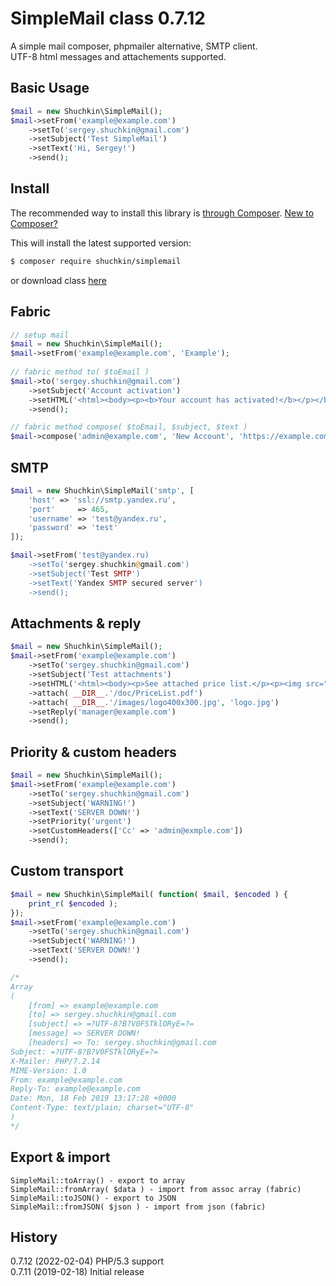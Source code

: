 # SimpleMail class 0.7.12

A simple mail composer, phpmailer alternative, SMTP client.  
UTF-8 html messages and attachements supported.

## Basic Usage
```php
$mail = new Shuchkin\SimpleMail();
$mail->setFrom('example@example.com')
	->setTo('sergey.shuchkin@gmail.com')
	->setSubject('Test SimpleMail')
	->setText('Hi, Sergey!')
	->send();
```
## Install

The recommended way to install this library is [through Composer](https://getcomposer.org).
[New to Composer?](https://getcomposer.org/doc/00-intro.md)

This will install the latest supported version:

```bash
$ composer require shuchkin/simplemail
```
or download class [here](https://github.com/shuchkin/simplemail/blob/master/src/SimpleMail.php)

## Fabric
```php
// setup mail
$mail = new Shuchkin\SimpleMail();
$mail->setFrom('example@example.com', 'Example');
 
// fabric method to( $toEmail )
$mail->to('sergey.shuchkin@gmail.com')
	->setSubject('Account activation')
	->setHTML('<html><body><p><b>Your account has activated!</b></p></body></html>', true)
	->send();

// fabric method compose( $toEmail, $subject, $text )	
$mail->compose('admin@example.com', 'New Account', 'https://example.com/useradmin/123')->send();
```
## SMTP
```php
$mail = new Shuchkin\SimpleMail('smtp', [
	'host' => 'ssl://smtp.yandex.ru',
    'port'     => 465,
    'username' => 'test@yandex.ru',
    'password' => 'test'
]);

$mail->setFrom('test@yandex.ru)
	->setTo('sergey.shuchkin@gmail.com')
	->setSubject('Test SMTP')
	->setText('Yandex SMTP secured server')
	->send();
```
## Attachments & reply
```php
$mail = new Shuchkin\SimpleMail();
$mail->setFrom('example@example.com')
	->setTo('sergey.shuchkin@gmail.com')
	->setSubject('Test attachments')
	->setHTML('<html><body><p>See attached price list.</p><p><img src="logo.jpg" /> Logo</p></body></html>')
	->attach( __DIR__.'/doc/PriceList.pdf')
	->attach( __DIR__.'/images/logo400x300.jpg', 'logo.jpg')
	->setReply('manager@example.com')
	->send();
```
## Priority & custom headers
```php
$mail = new Shuchkin\SimpleMail();
$mail->setFrom('example@example.com')
	->setTo('sergey.shuchkin@gmail.com')
	->setSubject('WARNING!')
	->setText('SERVER DOWN!')
	->setPriority('urgent')
	->setCustomHeaders(['Cc' => 'admin@exmple.com'])
	->send();
```
## Custom transport
```php
$mail = new Shuchkin\SimpleMail( function( $mail, $encoded ) {
	print_r( $encoded );	
});
$mail->setFrom('example@example.com')
	->setTo('sergey.shuchkin@gmail.com')
	->setSubject('WARNING!')
	->setText('SERVER DOWN!')
	->send();

/*
Array
(
    [from] => example@example.com
    [to] => sergey.shuchkin@gmail.com
    [subject] => =?UTF-8?B?V0FSTklORyE=?=
    [message] => SERVER DOWN!
    [headers] => To: sergey.shuchkin@gmail.com
Subject: =?UTF-8?B?V0FSTklORyE=?=
X-Mailer: PHP/7.2.14
MIME-Version: 1.0
From: example@example.com
Reply-To: example@example.com
Date: Mon, 18 Feb 2019 13:17:28 +0000
Content-Type: text/plain; charset="UTF-8"
)
*/
```
## Export & import
```
SimpleMail::toArray() - export to array
SimpleMail::fromArray( $data ) - import from assoc array (fabric)
SimpleMail::toJSON() - export to JSON
SimpleMail::fromJSON( $json ) - import from json (fabric)
```

## History
0.7.12 (2022-02-04) PHP/5.3 support  
0.7.11 (2019-02-18) Initial release 
